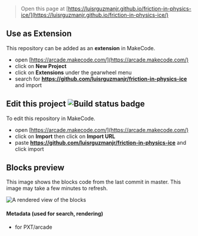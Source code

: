  


> Open this page at [https://luisrguzmanjr.github.io/friction-in-physics-ice/](https://luisrguzmanjr.github.io/friction-in-physics-ice/)

## Use as Extension

This repository can be added as an **extension** in MakeCode.

* open [https://arcade.makecode.com/](https://arcade.makecode.com/)
* click on **New Project**
* click on **Extensions** under the gearwheel menu
* search for **https://github.com/luisrguzmanjr/friction-in-physics-ice** and import

## Edit this project ![Build status badge](https://github.com/luisrguzmanjr/friction-in-physics-ice/workflows/MakeCode/badge.svg)

To edit this repository in MakeCode.

* open [https://arcade.makecode.com/](https://arcade.makecode.com/)
* click on **Import** then click on **Import URL**
* paste **https://github.com/luisrguzmanjr/friction-in-physics-ice** and click import

## Blocks preview

This image shows the blocks code from the last commit in master.
This image may take a few minutes to refresh.

![A rendered view of the blocks](https://github.com/luisrguzmanjr/friction-in-physics-ice/raw/master/.github/makecode/blocks.png)

#### Metadata (used for search, rendering)

* for PXT/arcade
<script src="https://makecode.com/gh-pages-embed.js"></script><script>makeCodeRender("{{ site.makecode.home_url }}", "{{ site.github.owner_name }}/{{ site.github.repository_name }}");</script>
